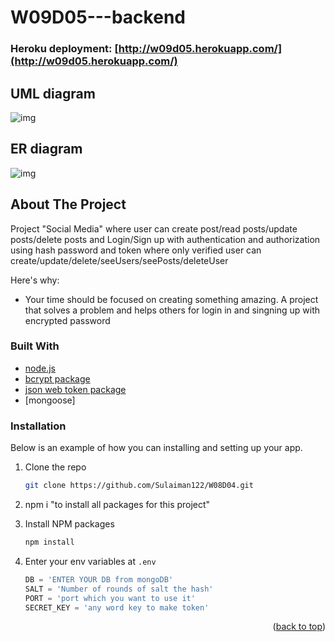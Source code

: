 # W09D05---backend


### Heroku deployment: [http://w09d05.herokuapp.com/](http://w09d05.herokuapp.com/)

## UML diagram
<img src='https://i.ibb.co/6PCmkYg/Untitled-drawio.png' alt='img'/>

## ER diagram
<img src='https://i.ibb.co/wLV0SXw/soical-media-ERD.jpg' alt='img'/>


## About The Project

Project "Social Media" where user can create post/read posts/update posts/delete posts and Login/Sign up with authentication and authorization using hash password and token where only verified user can create/update/delete/seeUsers/seePosts/deleteUser

Here's why:
* Your time should be focused on creating something amazing. A project that solves a problem and helps others for login in and singning up with encrypted password



### Built With

* [node.js](https://nodejs.org/)
* [bcrypt package](https://www.npmjs.com/package/bcrypt/)
* [json web token package](https://www.npmjs.com/package/jsonwebtoken/)
* [mongoose]

### Installation

Below is an example of how you can installing and setting up your app.


1. Clone the repo
   ```sh
   git clone https://github.com/Sulaiman122/W08D04.git
   ```
2. npm i "to install all packages for this project"

3. Install NPM packages
   ```sh
   npm install
   ```
4. Enter your env variables at `.env`
   ```js
   DB = 'ENTER YOUR DB from mongoDB'
   SALT = 'Number of rounds of salt the hash'
   PORT = 'port which you want to use it'
   SECRET_KEY = 'any word key to make token'
   ```


<p align="right">(<a href="#top">back to top</a>)</p>
